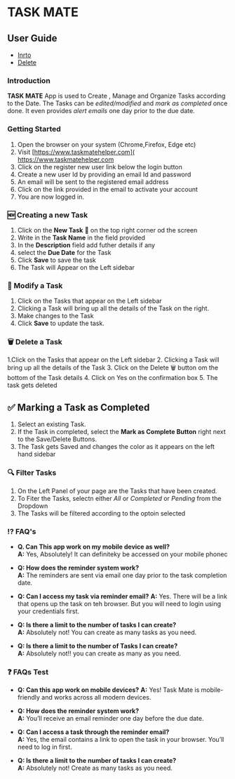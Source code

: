 # TASK MATE

## User Guide 

- [Inrto](#introduction)
- [Delete](#delete-a-task)


### Introduction

**TASK MATE** App is used to Create , Manage and Organize Tasks according to the Date.
The Tasks can be *edited/modified* and *mark as completed* once done. It even provides *alert emails* one day prior to the due date.

### Getting Started

1. Open the browser on your system (Chrome,Firefox, Edge etc)
2. Visit [https://www.taskmatehelper.com]( https://www.taskmatehelper.com 
2. Click on the register new user link below the login button
3. Create a new user Id by providing an email Id and password
4. An email will be sent to the registered email address
5. Click on the link provided in the email to activate your account
6. You are now logged in.

### 🆕 Creating a new Task

1. Click on the **New Task** 📃 on the top right corner od the screen
2. Write in the **Task Name** in the field provided
3. In the **Description** field add futher details if any
4. select the **Due Date** for the Task
5. Click **Save**  to save the task
6. The Task will Appear on the Left sidebar

### 📝 Modify a Task 

1. Click on the Tasks that appear on the Left sidebar
2. Clicking a Task will bring up all the details of the Task on the right.
3. Make changes to the Task
4. Click **Save**  to update the task.

### 🗑️ Delete a Task

1.Click on the Tasks that appear on the Left sidebar
2. Clicking a Task will bring up all the details of the Task
3. Click on the Delete 🗑️ button om the bottom of the Task details 
4. Click on Yes on the confirmation box
5. The task gets deleted

## ✅ Marking a Task as Completed

1. Select an existing Task.
2. If the Task in completed, select the **Mark as Complete Button** right next to the Save/Delete Buttons.
3. The Task gets Saved and changes the color as it appears on the left hand sidebar

### 🔍 Filter Tasks

1. On the Left Panel of your page are the Tasks that have been created.
2. To Fiter the Tasks, selectn either  *All* or *Completed* or *Pending* from the Dropdown
3. The Tasks will be filtered according to the optoin selected

### ⁉️ FAQ's 

- **Q. Can This app work on my mobile device as well?**  
  **A:** Yes, Absolutely! It can definiteky be accessed on your mobile phonec

- **Q: How does the reminder system work?**  
    **A:** The reminders are sent via email one day prior to the task completion date.

- **Q: Can I access my task via reminder email?** 
    **A:** Yes. There will be a link that opens up the task on teh browser. But you will need to login using your credentials 
        first.
- **Q: Is there a limit to the number of tasks I can create?**  
  **A:** Absolutely not! You can create as many tasks as you need.

- **Q: Is there a limit to the number of Tasks I can create?**  
  **A:** Absolutely not!! you can create as many as you need.


### ❓ FAQs Test

- **Q: Can this app work on mobile devices?** 
  **A:** Yes! Task Mate is mobile-friendly and works across all modern devices.

- **Q: How does the reminder system work?**  
  **A:** You’ll receive an email reminder one day before the due date.

- **Q: Can I access a task through the reminder email?**  
  **A:** Yes, the email contains a link to open the task in your browser. You’ll need to log in first.

- **Q: Is there a limit to the number of tasks I can create?**  
  **A:** Absolutely not! Create as many tasks as you need.






